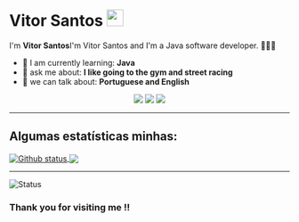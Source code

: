 # Vitor Santos <img src="https://github.com/TheDudeThatCode/TheDudeThatCode/blob/master/Assets/Mario_Hello_Big.gif" width="30px">

I'm <strong>Vitor Santos</strong>I'm Vitor Santos and I'm a Java software developer. <strong></strong> 👨🏻‍💻 

- 🚀 I am currently learning: <strong>Java</strong> 
- 💬 ask me about: <strong>I like going to the gym and street racing </strong>
- 📣 we can talk about: <strong>Portuguese and English</strong>

<div align="center">

  <a href="vitorvitorsantos2015@hotmail.com" alt="Email">
    <img src="https://img.shields.io/badge/-Gmail-FF0000?style=flat-square&labelColor=FF0000&logo=gmail&logoColor=white&link=vitorvitorsantos2015@hotmail.com"/></a>

  <a href="www.linkedin.com/in/vitorsantosll/" alt="Linkedin">
    <img src="https://img.shields.io/badge/-Linkedin-0e76a8?style=flat-square&logo=Linkedin&logoColor=white&link=https://www.linkedin.com/in/vitorsantosll/" /></a>

  <a href="https://www.instagram.com/vitor.santos.ll/" alt="Instagram">
    <img src="https://img.shields.io/badge/-Instagram-DF0174?style=flat-square&labelColor=DF0174&logo=instagram&logoColor=white&link=https://www.instagram.com/vitor.santos.ll/"/></a>

</div>


___

## Algumas estatísticas minhas:

<a href="https://github.com/VitorrSantoss">
  <img align="center" src="https://github-readme-stats.vercel.app/api?username=VitorrSantoss&show_icons=true&theme=radical" alt="Github status" />
</a>
<a href="https://github.com/VitorrSantoss">
  <img align="center" src="https://github-readme-stats.vercel.app/api/top-langs/?username=VitorrSantoss&layout=compact&theme=radical" />
</a>


___
<p align="left"> <img src="https://komarev.com/ghpvc/?username=VitorrSantoss" alt="Status" /> </p>

### Thank you for visiting me !!


